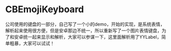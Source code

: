# CBEmojiKeyboard
公司使用的键盘的一部分，自己写了一个小的demo，开始的实现，是系统表情，解析起来使用很方便，但是安卓那边不统一，所以重新写了一个图片表情键盘，为了和安卓统一起来显示和解析，大家可以参谋一下，这里面解析用了YYLabel，简单粗暴，大家可以试试！
